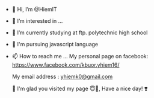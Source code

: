 - 👋 Hi, I’m @HiemIT
- 👀 I’m interested in ...
- 🌱 I’m currently studying at ftp. polytechnic high school
- 💞️ I'm pursuing javascript language
- 📫 How to reach me ...
  My personal page on facebook:
           https://www.facebook.com/kbuor.yhiem16/
           
  My email address :
          yhiemk0@gmail.com

  🛫 I'm glad you visited my page 😇🤗, Have a nice day! ️❣️

<!---
HiemIT/HiemIT is a ✨ special ✨ repository because its `README.md` (this file) appears on your GitHub profile.
You can click the Preview link to take a look at your changes.
--->
